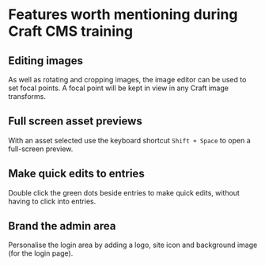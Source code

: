 # Features worth mentioning during Craft CMS training

## Editing images
As well as rotating and cropping images, the image editor can be used to set focal points. A focal point will be kept in view in any Craft image transforms.

## Full screen asset previews
With an asset selected use the keyboard shortcut `Shift + Space` to open a full-screen preview.

## Make quick edits to entries
Double click the green dots beside entries to make quick edits, without having to click into entries.

## Brand the admin area
Personalise the login area by adding a logo, site icon and background image (for the login page).
